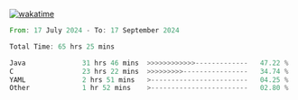 [![wakatime](https://wakatime.com/badge/user/5970ac98-85fb-4bfd-a7d8-142e7d5bd274.svg)](https://wakatime.com/@5970ac98-85fb-4bfd-a7d8-142e7d5bd274)

<!--START_SECTION:waka-->

```rust
From: 17 July 2024 - To: 17 September 2024

Total Time: 65 hrs 25 mins

Java              31 hrs 46 mins  >>>>>>>>>>>>-------------   47.22 %
C                 23 hrs 22 mins  >>>>>>>>>----------------   34.74 %
YAML              2 hrs 51 mins   >------------------------   04.25 %
Other             1 hr 52 mins    >------------------------   02.80 %
```

<!--END_SECTION:waka-->
